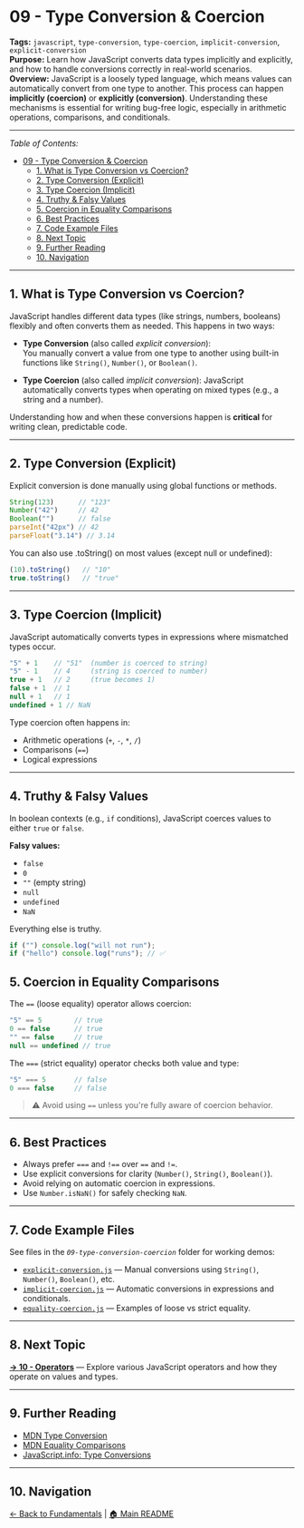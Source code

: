 # 09 - Type Conversion & Coercion

**Tags:** `javascript`, `type-conversion`, `type-coercion`, `implicit-conversion`, `explicit-conversion`  
**Purpose:** Learn how JavaScript converts data types implicitly and explicitly, and how to handle conversions correctly in real-world scenarios.  
**Overview:** JavaScript is a loosely typed language, which means values can automatically convert from one type to another. This process can happen **implicitly (coercion)** or **explicitly (conversion)**. Understanding these mechanisms is essential for writing bug-free logic, especially in arithmetic operations, comparisons, and conditionals.

---

_Table of Contents:_

- [09 - Type Conversion \& Coercion](#09---type-conversion--coercion)
  - [1. What is Type Conversion vs Coercion?](#1-what-is-type-conversion-vs-coercion)
  - [2. Type Conversion (Explicit)](#2-type-conversion-explicit)
  - [3. Type Coercion (Implicit)](#3-type-coercion-implicit)
  - [4. Truthy \& Falsy Values](#4-truthy--falsy-values)
  - [5. Coercion in Equality Comparisons](#5-coercion-in-equality-comparisons)
  - [6. Best Practices](#6-best-practices)
  - [7. Code Example Files](#7-code-example-files)
  - [8. Next Topic](#8-next-topic)
  - [9. Further Reading](#9-further-reading)
  - [10. Navigation](#10-navigation)

---

## 1. What is Type Conversion vs Coercion?

JavaScript handles different data types (like strings, numbers, booleans) flexibly and often converts them as needed. This happens in two ways:

- **Type Conversion** (also called _explicit conversion_):  
  You manually convert a value from one type to another using built-in functions like `String()`, `Number()`, or `Boolean()`.

- **Type Coercion** (also called _implicit conversion_):
  JavaScript automatically converts types when operating on mixed types (e.g., a string and a number).

Understanding how and when these conversions happen is **critical** for writing clean, predictable code.

---

## 2. Type Conversion (Explicit)

Explicit conversion is done manually using global functions or methods.

```js
String(123)      // "123"
Number("42")     // 42
Boolean("")      // false
parseInt("42px") // 42
parseFloat("3.14") // 3.14
```

You can also use .toString() on most values (except null or undefined):

```js
(10).toString()   // "10"
true.toString()   // "true"
```

---

## 3. Type Coercion (Implicit)

JavaScript automatically converts types in expressions where mismatched types occur.

```js
"5" + 1    // "51"  (number is coerced to string)
"5" - 1    // 4     (string is coerced to number)
true + 1   // 2     (true becomes 1)
false + 1  // 1
null + 1   // 1
undefined + 1 // NaN
```

Type coercion often happens in:

- Arithmetic operations (`+`, `-`, `*`, `/`)
- Comparisons (`==`)
- Logical expressions

---

## 4. Truthy & Falsy Values

In boolean contexts (e.g., `if` conditions), JavaScript coerces values to either `true` or `false`.

**Falsy values:**

- `false`
- `0`
- `""` (empty string)
- `null`
- `undefined`
- `NaN`

Everything else is truthy.

```js
if ("") console.log("will not run");
if ("hello") console.log("runs"); // ✅
```

## 5. Coercion in Equality Comparisons

The `==` (loose equality) operator allows coercion:

```js
"5" == 5        // true
0 == false      // true
"" == false     // true
null == undefined // true
```

The `===` (strict equality) operator checks both value and type:

```js
"5" === 5       // false
0 === false     // false
```

> ⚠️ Avoid using `==` unless you're fully aware of coercion behavior.

---

## 6. Best Practices

- Always prefer `===` and `!==` over `==` and `!=`.
- Use explicit conversions for clarity (`Number()`, `String()`, `Boolean()`).
- Avoid relying on automatic coercion in expressions.
- Use `Number.isNaN()` for safely checking `NaN`.

---

## 7. Code Example Files

See files in the _`09-type-conversion-coercion`_ folder for working demos:

- [`explicit-conversion.js`](explicit-conversion.js) — Manual conversions using `String()`, `Number()`, `Boolean()`, etc.
- [`implicit-coercion.js`](implicit-coercion.js) — Automatic conversions in expressions and conditionals.
- [`equality-coercion.js`](equality-coercion.js) — Examples of loose vs strict equality.

---

## 8. Next Topic

**[→ 10 - Operators](../10-operators/README.md)** — Explore various JavaScript operators and how they operate on values and types.

---

## 9. Further Reading

- [MDN Type Conversion](https://developer.mozilla.org/en-US/docs/Web/JavaScript/Data_structures#type_conversion)  
- [MDN Equality Comparisons](https://developer.mozilla.org/en-US/docs/Web/JavaScript/Equality_comparisons_and_sameness)  
- [JavaScript.info: Type Conversions](https://javascript.info/type-conversions)

---

## 10. Navigation

[← Back to Fundamentals](../README.md) | [🏠 Main README](../../README.md)
